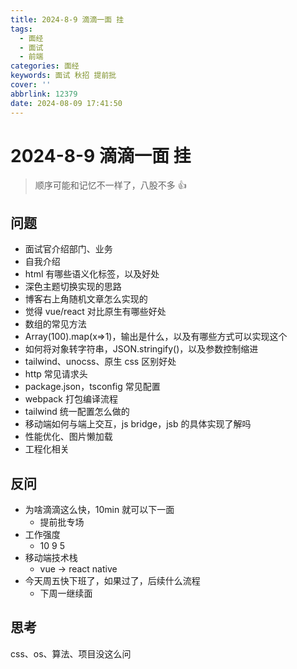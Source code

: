 ```yaml
---
title: 2024-8-9 滴滴一面 挂
tags:
  - 面经
  - 面试
  - 前端
categories: 面经
keywords: 面试 秋招 提前批
cover: ''
abbrlink: 12379
date: 2024-08-09 17:41:50
---
```


# 2024-8-9 滴滴一面 挂

> 顺序可能和记忆不一样了，八股不多 👍

## 问题

- 面试官介绍部门、业务
- 自我介绍
- html 有哪些语义化标签，以及好处
- 深色主题切换实现的思路
- 博客右上角随机文章怎么实现的
- 觉得 vue/react 对比原生有哪些好处
- 数组的常见方法
- Array(100).map(x=>1)，输出是什么，以及有哪些方式可以实现这个
- 如何将对象转字符串，JSON.stringify()，以及参数控制缩进
- tailwind、unocss、原生 css 区别好处
- http 常见请求头
- package.json，tsconfig 常见配置
- webpack 打包编译流程
- tailwind 统一配置怎么做的
- 移动端如何与端上交互，js bridge，jsb 的具体实现了解吗
- 性能优化、图片懒加载
- 工程化相关

## 反问

- 为啥滴滴这么快，10min 就可以下一面
  - 提前批专场
- 工作强度
  - 10 9 5
- 移动端技术栈
  - vue -> react native
- 今天周五快下班了，如果过了，后续什么流程
  - 下周一继续面

## 思考

css、os、算法、项目没这么问
